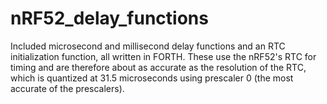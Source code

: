 # nRF52_delay_functions
Included microsecond and millisecond delay functions and an RTC initialization function, all written in FORTH.  These use the nRF52's RTC for timing and are therefore about as accurate as the resolution of the RTC, which is quantized at 31.5 microseconds using prescaler 0 (the most accurate of the prescalers).
